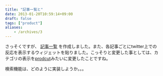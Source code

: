 ```yaml
---
title: "記事一覧と"
date: 2013-01-20T10:59:14+09:00
draft: false
tags: ["product"]
aliases:
    - /archives/3
---
```


さっそくですが、 [記事一覧](http://blog.gepuro.net/list "gepulogu - 記事一覧") を作成しました。また、各記事ごとにtwitter上での反応を表示するウィジェットを貼りました。こっそりと変更した事としては、カテゴリの表示を<a href="http://blog.gepuro.net/category/product" class="label">prodcut</a>みたいに変更したことですね。

検索機能は、どのように実装しようか。。。

